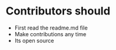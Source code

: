 # Contributors should
- First read the readme.md file
- Make contributions any time 
-  Its open source
